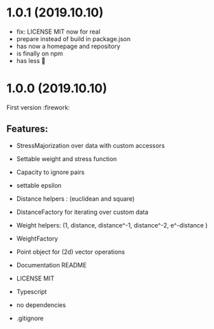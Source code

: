 # 1.0.1 (2019.10.10)

- fix: LICENSE MIT now for real
- prepare instead of build in package.json
- has now a homepage and repository
- is finally on npm
- has less :construction:

# 1.0.0 (2019.10.10)

First version :firework:

## Features:

- StressMajorization over data with custom accessors
- Settable weight and stress function
- Capacity to ignore pairs
- settable epsilon

- Distance helpers : (euclidean and square)
- DistanceFactory for iterating over custom data

- Weight helpers: (1, distance, distance^-1, distance^-2, e^-distance )
- WeightFactory

- Point object for (2d) vector operations

- Documentation README
- LICENSE MIT
- Typescript
- no dependencies
- .gitignore
